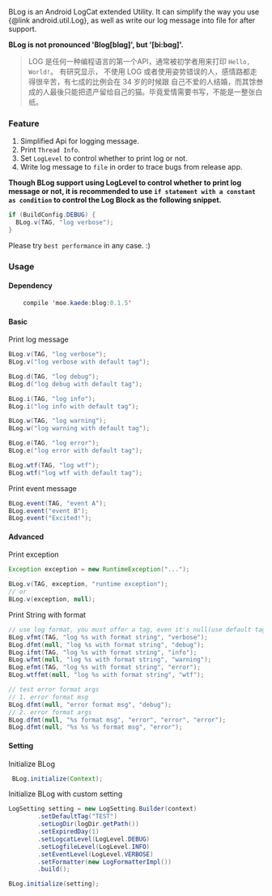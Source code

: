 BLog is an Android LogCat extended Utility. It can simplify the way you use
{@link android.util.Log}, as well as write our log message into file for after support.

**BLog is not pronounced 'Blog[blɑg]', but '[bi:bɑg]'.**

> LOG 是任何一种编程语言的第一个API，通常被初学者用来打印 `Hello, World!`。 有研究显示，
不使用 LOG 或者使用姿势错误的人，感情路都走得很辛苦，有七成的比例会在 34 岁的时候跟
自己不爱的人结婚，而其馀叁成的人最後只能把遗产留给自己的猫。毕竟爱情需要书写，不能是一整张白纸。


### Feature
 1. Simplified Api for logging message.
 2. Print `Thread Info`.
 3. Set `LogLevel` to control whether to print log or not.
 4. Write log message to `file` in order to trace bugs from release app.

**Though BLog support using LogLevel to control whether to print log message or
not, it is recommended to use `if statement with a constant as condition` to
control the Log Block as the following snippet.**

```java
if (BuildConfig.DEBUG) {
  BLog.v(TAG, "log verbose");
}
```

Please try `best performance` in any case. :)


### Usage
#### Dependency
```java
    compile 'moe.kaede:blog:0.1.5'
```

#### Basic
Print log message
```java
BLog.v(TAG, "log verbose");
BLog.v("log verbose with default tag");

BLog.d(TAG, "log debug");
BLog.d("log debug with default tag");

BLog.i(TAG, "log info");
BLog.i("log info with default tag");

BLog.w(TAG, "log warning");
BLog.w("log warning with default tag");

BLog.e(TAG, "log error");
BLog.e("log error with default tag");

BLog.wtf(TAG, "log wtf");
BLog.wtf("log wtf with default tag");
```

Print event message
```java
BLog.event(TAG, "event A");
BLog.event("event B");
BLog.event("Excited!");
```


#### Advanced
Print exception
```java
Exception exception = new RuntimeException("...");

BLog.v(TAG, exception, "runtime exception");
// or
BLog.v(exception, null);
```

Print String with format
```java
// use log format, you must offer a tag, even it's null(use default tag)
BLog.vfmt(TAG, "log %s with format string", "verbose");
BLog.dfmt(null, "log %s with format string", "debug");
BLog.ifmt(TAG, "log %s with format string", "info");
BLog.wfmt(null, "log %s with format string", "warning");
BLog.efmt(TAG, "log %s with format string", "error");
BLog.wtffmt(null, "log %s with format string", "wtf");

// test error format args
// 1. error format msg
BLog.dfmt(null, "error format msg", "debug");
// 2. error format args
BLog.dfmt(null, "%s format msg", "error", "error", "error");
BLog.dfmt(null, "%s %s %s format msg", "error");
```


#### Setting
Initialize BLog
```java
 BLog.initialize(Context);
```

Initialize BLog with custom setting
```java
LogSetting setting = new LogSetting.Builder(context)
        .setDefaultTag("TEST")
        .setLogDir(logDir.getPath())
        .setExpiredDay(1)
        .setLogcatLevel(LogLevel.DEBUG)
        .setLogfileLevel(LogLevel.INFO)
        .setEventLevel(LogLevel.VERBOSE)
        .setFormatter(new LogFormatterImpl())
        .build();

BLog.initialize(setting);
```
